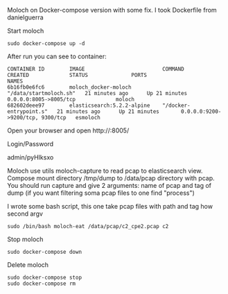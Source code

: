 Moloch on Docker-compose version with some fix.
I took Dockerfile from danielguerra

Start moloch 

``` 
sudo docker-compose up -d 
```

After run you can see to container:
```
CONTAINER ID        IMAGE                         COMMAND                  CREATED             STATUS              PORTS                              NAMES
6b16fb0e6fc6        moloch_docker-moloch          "/data/startmoloch.sh"   21 minutes ago      Up 21 minutes       0.0.0.0:8005->8005/tcp             moloch
682602deee97        elasticsearch:5.2.2-alpine    "/docker-entrypoint.s"   21 minutes ago      Up 21 minutes       0.0.0.0:9200->9200/tcp, 9300/tcp   esmoloch
```

Open your browser and open http://<dockerhost ip>:8005/

Login/Password
 
admin/pyHIksxo

Moloch use utils moloch-capture to read pcap to elasticsearch view. 
Compose mount directory /tmp/dump to /data/pcap directory with pcap.
You should run capture and give 2 arguments: name of pcap and tag of dump (if you want filtering soma pcap files to one find "process")

I wrote some bash script, this one take pcap files with path and tag how second argv

```
sudo /bin/bash moloch-eat /data/pcap/c2_cpe2.pcap c2
```

Stop moloch 

```
sudo docker-compose down
```

Delete moloch

```
sudo docker-compose stop
sudo docker-compose rm
```



